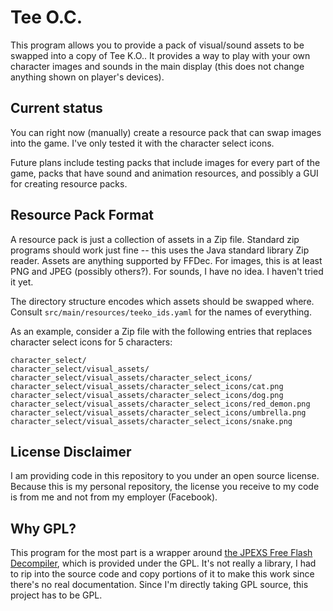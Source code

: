 # Tee O.C.

This program allows you to provide a pack of visual/sound assets to be swapped into a copy of Tee K.O.. It provides a way to play with your own character images and sounds in the main display (this does not change anything shown on player's devices).

## Current status

You can right now (manually) create a resource pack that can swap images into the game. I've only tested it with the character select icons.

Future plans include testing packs that include images for every part of the game, packs that have sound and animation resources, and possibly a GUI for creating resource packs.

## Resource Pack Format

A resource pack is just a collection of assets in a Zip file. Standard zip programs should work just fine -- this uses the Java standard library Zip reader. Assets are anything supported by FFDec. For images, this is at least PNG and JPEG (possibly others?). For sounds, I have no idea. I haven't tried it yet.

The directory structure encodes which assets should be swapped where. Consult `src/main/resources/teeko_ids.yaml` for the names of everything.

As an example, consider a Zip file with the following entries that replaces character select icons for 5 characters:

```
character_select/
character_select/visual_assets/
character_select/visual_assets/character_select_icons/
character_select/visual_assets/character_select_icons/cat.png
character_select/visual_assets/character_select_icons/dog.png
character_select/visual_assets/character_select_icons/red_demon.png
character_select/visual_assets/character_select_icons/umbrella.png
character_select/visual_assets/character_select_icons/snake.png
```

## License Disclaimer

I am providing code in this repository to you under an open source license. Because this is my personal repository, the license you receive to my code is from me and not from my employer (Facebook).

## Why GPL?

This program for the most part is a wrapper around [the JPEXS Free Flash Decompiler](https://www.free-decompiler.com/flash/0), which is provided under the GPL. It's not really a library, I had to rip into the source code and copy portions of it to make this work since there's no real documentation. Since I'm directly taking GPL source, this project has to be GPL.
